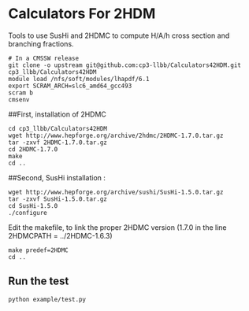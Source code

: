 # Calculators For 2HDM
Tools to use SusHi and 2HDMC to compute H/A/h cross section and branching fractions. 

    # In a CMSSW release
    git clone -o upstream git@github.com:cp3-llbb/Calculators42HDM.git cp3_llbb/Calculators42HDM
    module load /nfs/soft/modules/lhapdf/6.1
    export SCRAM_ARCH=slc6_amd64_gcc493
    scram b
    cmsenv

##First, installation of 2HDMC

    cd cp3_llbb/Calculators42HDM
    wget http://www.hepforge.org/archive/2hdmc/2HDMC-1.7.0.tar.gz
    tar -zxvf 2HDMC-1.7.0.tar.gz
    cd 2HDMC-1.7.0
    make
    cd ..

##Second, SusHi installation :

    wget http://www.hepforge.org/archive/sushi/SusHi-1.5.0.tar.gz
    tar -zxvf SusHi-1.5.0.tar.gz
    cd SusHi-1.5.0
    ./configure

Edit the makefile, to link the proper 2HDMC version (1.7.0 in the line 2HDMCPATH = ../2HDMC-1.6.3)

    make predef=2HDMC
    cd ..


## Run the test
    
    python example/test.py

